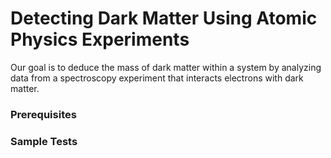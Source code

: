# Detecting Dark Matter Using Atomic Physics Experiments

Our goal is to deduce the mass of dark matter within a system by analyzing data from a spectroscopy experiment that interacts electrons with dark matter. 



### Prerequisites

### Sample Tests

